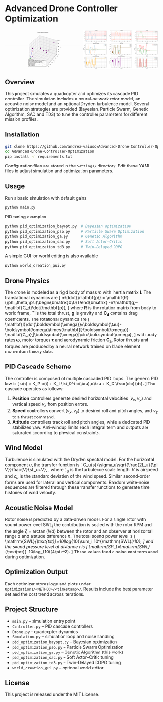 # Advanced Drone Controller Optimization

<div style="display: flex; gap: 10px;">
  <img src="Pic/anim.gif" alt="Simulation Animation" width="49%">
  <img src="Pic/logs.png" alt="Simulation Logs" width="49%">
</div>

## Overview
This project simulates a quadcopter and optimizes its cascade PID controller.  The
simulation includes a neural‑network rotor model, an acoustic noise model and an
optional Dryden turbulence model.  Several optimization strategies are provided
(Bayesian, Particle Swarm, Genetic Algorithm, SAC and TD3) to tune the controller
parameters for different mission profiles.

## Installation
```bash
git clone https://github.com/andrea-vaiuso/Advanced-Drone-Controller-Optimization.git
cd Advanced-Drone-Controller-Optimization
pip install -r requirements.txt
```
Configuration files are stored in the `Settings/` directory.  Edit these YAML
files to adjust simulation and optimization parameters.

## Usage
Run a basic simulation with default gains
```bash
python main.py
```
PID tuning examples
```bash
python pid_optimization_bayopt.py  # Bayesian optimization
python pid_optimization_pso.py     # Particle Swarm Optimization
python pid_optimization_ga.py      # Genetic Algorithm
python pid_optimization_sac.py     # Soft Actor–Critic
python pid_optimization_td3.py     # Twin–Delayed DDPG
```
A simple GUI for world editing is also available
```bash
python world_creation_gui.py
```

## Drone Physics
The drone is modeled as a rigid body of mass $m$ with inertia matrix $\mathbf{I}$.  The
translational dynamics are
\[
 m\ddot{\mathbf{p}} = \mathbf{R}(\phi,\theta,\psi)\begin{bmatrix}0\\0\\T\end{bmatrix} -m\mathbf{g}-\mathbf{C_d}\dot{\mathbf{p}},
\]
where $\mathbf{R}$ is the rotation matrix from body to world frame, $T$ is the total
thrust, $\mathbf{g}$ is gravity and $\mathbf{C_d}$ contains drag coefficients.  The
rotational dynamics are
\[
\mathbf{I}\dot{\boldsymbol{\omega}}=\boldsymbol{\tau}-\boldsymbol{\omega}\times(\mathbf{I}\boldsymbol{\omega})-\mathbf{C_a}\,|\boldsymbol{\omega}|\circ\boldsymbol{\omega},
\]
with body rates $\boldsymbol{\omega}$, motor torques $\boldsymbol{\tau}$ and aerodynamic
friction $\mathbf{C_a}$.  Rotor thrusts and torques are produced by a neural network
trained on blade element momentum theory data.

## PID Cascade Scheme
The controller is composed of multiple cascaded PID loops.  The generic PID law is
\[
 u(t) = K_P e(t) + K_I \int_0^t e(\tau)\,d\tau + K_D \frac{d e}{dt}.
\]
The cascade operates as follows:
1. **Position** controllers generate desired horizontal velocities $(v_x,v_y)$ and
   vertical speed $v_z$ from position errors.
2. **Speed** controllers convert $(v_x,v_y)$ to desired roll and pitch angles,
   and $v_z$ to a thrust command.
3. **Attitude** controllers track roll and pitch angles, while a dedicated PID
   stabilizes yaw.
Anti‑windup limits each integral term and outputs are saturated according to
physical constraints.

## Wind Model
Turbulence is simulated with the Dryden spectral model.  For the horizontal
component $u$, the transfer function is
\[
G_u(s)=\sigma_u\sqrt{\frac{2L_u}{\pi V}}\frac{V}{sL_u+V},
\]
where $L_u$ is the turbulence scale length, $V$ is airspeed and $\sigma_u$ is the
standard deviation of the wind speed.  Similar second‑order forms are used for
lateral and vertical components.  Random white‑noise sequences are filtered
through these transfer functions to generate time histories of wind velocity.

## Acoustic Noise Model
Rotor noise is predicted by a data‑driven model.  For a single rotor with sound
power level $\mathrm{SWL}_i$ the contribution is scaled with the rotor RPM and the
angle $\zeta = \arctan(h/d)$ between the rotor and an observer at horizontal
range $d$ and altitude difference $h$.  The total sound power level is
\[
\mathrm{SWL}_{\text{tot}}=10\log_{10}\sum_i 10^{\mathrm{SWL}_i/10},
\]
and the sound pressure level at distance $r$ is
\[
\mathrm{SPL}=\mathrm{SWL}_{\text{tot}}-10\log_{10}(4\pi r^2).
\]
These values feed a noise cost term used during optimization.

## Optimization Output
Each optimizer stores logs and plots under `Optimizations/<METHOD>/<timestamp>/`.
Results include the best parameter set and the cost trend across iterations.

## Project Structure
- `main.py` – simulation entry point
- `Controller.py` – PID cascade controllers
- `Drone.py` – quadcopter dynamics
- `Simulation.py` – simulation loop and noise handling
- `pid_optimization_bayopt.py` – Bayesian optimization
- `pid_optimization_pso.py` – Particle Swarm Optimization
- `pid_optimization_ga.py` – Genetic Algorithm (this work)
- `pid_optimization_sac.py` – Soft Actor–Critic tuning
- `pid_optimization_td3.py` – Twin‑Delayed DDPG tuning
- `world_creation_gui.py` – optional world editor

## License
This project is released under the MIT License.
